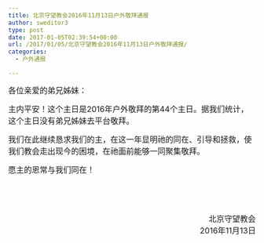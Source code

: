 ```yaml
---
title: 北京守望教会2016年11月13日户外敬拜通报
author: sweditor3
type: post
date: 2017-01-05T02:39:54+00:00
url: /2017/01/05/北京守望教会2016年11月13日户外敬拜通报/
categories:
  - 户外通报

---
```

<span style="font-size: 12pt;">各位亲爱的弟兄姊妹：</span>

<span style="font-size: 12pt;">主内平安！这个主日是2016年户外敬拜的第44个主日。据我们统计，这个主日没有弟兄姊妹去平台敬拜。</span>

<span style="font-size: 12pt;">我们在此继续恳求我们的主，在这一年显明祂的同在、引导和拯救，使我们教会走出现今的困境，在祂面前能够一同聚集敬拜。</span>

<span style="font-size: 12pt;">愿主的恩常与我们同在！</span>

&nbsp;

&nbsp;

<p style="text-align: right;">
  <span style="font-size: 12pt;">北京守望教会</span><br /> <span style="font-size: 12pt;">2016年11月13日</span>
</p>